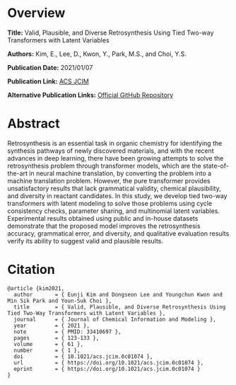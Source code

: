 # Overview
**Title:**
Valid, Plausible, and Diverse Retrosynthesis Using Tied Two-way Transformers with Latent Variables

**Authors:**
Kim, E., Lee, D., Kwon, Y., Park, M.S., and Choi, Y.S.

**Publication Date:**
2021/01/07

**Publication Link:**
[ACS JCIM](https://pubs.acs.org/doi/10.1021/acs.jcim.0c01074)

**Alternative Publication Links:**
[Official GitHub Repository](https://github.com/ejklike/tied-twoway-transformer)


# Abstract
Retrosynthesis is an essential task in organic chemistry for identifying the synthesis pathways of newly discovered materials, and with the recent advances in deep learning, there have been growing attempts to solve the retrosynthesis problem through transformer models, which are the state-of-the-art in neural machine translation, by converting the problem into a machine translation problem. 
However, the pure transformer provides unsatisfactory results that lack grammatical validity, chemical plausibility, and diversity in reactant candidates. 
In this study, we develop tied two-way transformers with latent modeling to solve those problems using cycle consistency checks, parameter sharing, and multinomial latent variables. 
Experimental results obtained using public and in-house datasets demonstrate that the proposed model improves the retrosynthesis accuracy, grammatical error, and diversity, and qualitative evaluation results verify its ability to suggest valid and plausible results.


# Citation
```
@article {kim2021,
  author       = { Eunji Kim and Dongseon Lee and Youngchun Kwon and Min Sik Park and Youn-Suk Choi },
  title        = { Valid, Plausible, and Diverse Retrosynthesis Using Tied Two-Way Transformers with Latent Variables },
  journal      = { Journal of Chemical Information and Modeling },
  year         = { 2021 },
  note         = { PMID: 33410697 },
  pages        = { 123-133 },
  volume       = { 61 },
  number       = { 1 },
  doi          = { 10.1021/acs.jcim.0c01074 },
  url          = { https://doi.org/10.1021/acs.jcim.0c01074 },
  eprint       = { https://doi.org/10.1021/acs.jcim.0c01074 }
}
```
